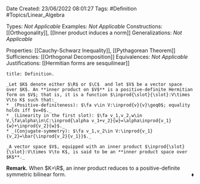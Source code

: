 <div class="topSpace"></div>

Date Created: 23/06/2022 08:01:27
Tags: #Definition #Topics/Linear_Algebra

Types: _Not Applicable_
Examples: _Not Applicable_
Constructions: [[Orthogonality]], [[Inner product induces a norm]]
Generalizations: _Not Applicable_

Properties: [[Cauchy-Schwarz Inequality]], [[Pythagorean Theorem]]
Sufficiencies: [[Orthogonal Decomposition]]
Equivalences: _Not Applicable_
Justifications: [[Hermitian forms are sesquilinear]]

``` ad-Definition
title: Definition.

_Let $K$ denote either $\R$ or $\C$  and let $V$ be a vector space over $K$. An **inner product on $V$** is a positive-definite Hermitian form on $V$; that is, it is a function $\inprod{\slot}{\slot}:V\times V\to K$ such that:_
* _(Positive-definiteness): $\fa v\in V:\inprod{v}{v}\geq0$; equality holds iff $v=0$._
* _(Linearity in the first slot): $\fa v_1,v_2,w\in V,\fa\alpha\in\C:\inprod{\alpha v_1+v_2}{w}=\alpha\inprod{v_1}{w}+\inprod{v_2}{w}$._
* _(Conjugate-symmetry): $\fa v_1,v_2\in V:\inprod{v_1}{v_2}=\bar{\inprod{v_2}{v_1}}$._

_A vector space $V$, equipped with an inner product $\inprod{\slot}{\slot}:V\times V\to K$, is said to be an **inner product space over $K$**._

```

**Remark.** When $K=\R$, an inner product reduces to a positive-definite symmetric bilinear form.<span style="float:right;">$\blacklozenge$</span>
